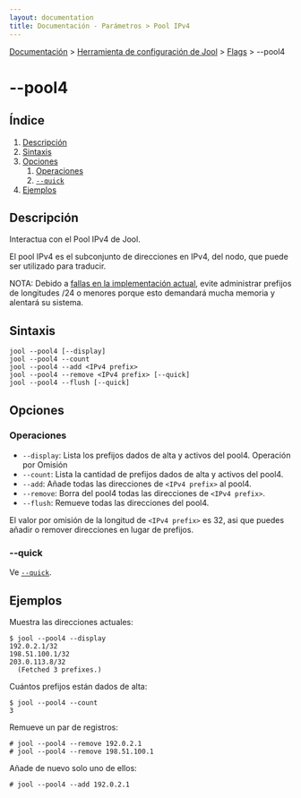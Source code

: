 ```yaml
---
layout: documentation
title: Documentación - Parámetros > Pool IPv4
---
```


[Documentación](esp-doc-index.html) > [Herramienta de configuración de Jool](esp-doc-index.html#aplicacion-de-espacio-de-usuario) > [Flags](esp-usr-flags.html) > \--pool4

# \--pool4

## Índice

1. [Descripción](#descripcion)
2. [Sintaxis](#sintaxis)
3. [Opciones](#opciones)
   1. [Operaciones](#operaciones)
   2. [`--quick`](#quick)
4. [Ejemplos](#ejemplos)

## Descripción

Interactua con el Pool IPv4 de Jool.

El pool IPv4 es el subconjunto de direcciones en IPv4, del nodo, que puede ser utilizado para traducir. 

NOTA:
Debido a [fallas en la implementación actual](https://github.com/NICMx/NAT64/issues/117#issuecomment-66942415), evite administrar prefijos de longitudes /24 o menores porque esto demandará mucha memoria y alentará su sistema.  


## Sintaxis

	jool --pool4 [--display]
	jool --pool4 --count
	jool --pool4 --add <IPv4 prefix>
	jool --pool4 --remove <IPv4 prefix> [--quick]
	jool --pool4 --flush [--quick]

## Opciones

### Operaciones

* `--display`: Lista los prefijos dados de alta y activos del pool4. Operación por Omisión
* `--count`: Lista la cantidad de prefijos dados de alta y activos del pool4.
* `--add`: Añade todas las direcciones de `<IPv4 prefix>` al pool4.
* `--remove`: Borra del pool4 todas las direcciones de `<IPv4 prefix>`.
* `--flush`: Remueve todas las direcciones del pool4.


El valor por omisión de la longitud de `<IPv4 prefix>` es 32, asi que puedes añadir o remover direcciones en lugar de prefijos.

### \--quick

Ve [`--quick`](esp-usr-flags-quick.html).

## Ejemplos

Muestra las direcciones actuales:

	$ jool --pool4 --display
	192.0.2.1/32
	198.51.100.1/32
	203.0.113.8/32
	  (Fetched 3 prefixes.)

Cuántos prefijos están dados de alta:

	$ jool --pool4 --count
	3

Remueve un par de registros:

	# jool --pool4 --remove 192.0.2.1
	# jool --pool4 --remove 198.51.100.1

Añade de nuevo solo uno de ellos:

	# jool --pool4 --add 192.0.2.1
